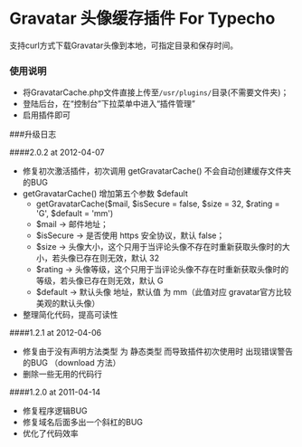 Gravatar 头像缓存插件 For Typecho
=============
支持curl方式下载Gravatar头像到本地，可指定目录和保存时间。

### 使用说明
- 将GravatarCache.php文件直接上传至`/usr/plugins/`目录(不需要文件夹)；
- 登陆后台，在“控制台”下拉菜单中进入“插件管理”
- 启用插件即可

###升级日志

####2.0.2 at 2012-04-07
- 修复初次激活插件，初次调用 getGravatarCache() 不会自动创建缓存文件夹的BUG
- getGravatarCache() 增加第五个参数 $default
  - getGravatarCache($mail, $isSecure = false, $size = 32, $rating = 'G', $default = 'mm')
  - $mail     ->  邮件地址；
  - $isSecure ->  是否使用 https 安全协议，默认 false；
  - $size     ->  头像大小，这个只用于当评论头像不存在时重新获取头像时的大小，若头像已存在则无效，默认 32
  - $rating   ->  头像等级，这个只用于当评论头像不存在时重新获取头像时的等级，若头像已存在则无效，默认 G
  - $default  ->  默认头像 地址，默认值 为 mm（此值对应 gravatar官方比较美观的默认头像）
- 整理简化代码，提高可读性

####1.2.1 at 2012-04-06

- 修复由于没有声明方法类型 为 静态类型 而导致插件初次使用时 出现错误警告的BUG （download 方法）
- 删除一些无用的代码行

####1.2.0  at 2011-04-14
 
- 修复程序逻辑BUG
- 修复域名后面多出一个斜杠的BUG
- 优化了代码效率

